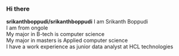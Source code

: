 ### Hi there 
**srikanthboppudi/srikanthboppudi** 
I am Srikanth Boppudi<br>
I am from ongole<br>
My major in B-tech is computer science<br>
My major in masters is Applied computer science<br>
I have a work experience as junior data analyst at HCL technologies<br>

<!--
- 🔭 I’m currently working on something cool ...
- 🌱 I’m currently learning ... webapps
- 👯 I’m looking to collaborate on ... github
- 🤔 I’m looking for help with ... git--!>

